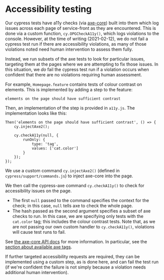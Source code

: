 # Accessibility testing

Our cypress tests have a11y checks
(via [axe-core](https://github.com/dequelabs/axe-core))
built into them which log issues across each page of service-front as they
are encountered. This is done via a custom function, `cy.OPGCheckA11y()`, which
logs violations to the console. However, at the time of writing (2021-02-12), we
do not fail a cypress test run if there are accessibility violations, as many of
those violations noted need human intervention to assess them fully.

Instead, we run subsets of the axe tests to look for particular issues,
targeting them at the pages where we are attempting to fix those issues. In
this situation, we *do* fail the cypress test run if a violation occurs when
confident that there are no violations requiring human assessment.

For example, `Homepage.feature` contains tests of colour contrast on elements.
This is implemented by adding a step to the feature:

```elements on the page should have sufficient contrast```

Then, an implementation of the step is provided in `a11y.js`. The implementation
looks like this:

```
Then('elements on the page should have sufficient contrast', () => {
    cy.injectAxe2();

    cy.checkA11y(null, {
        runOnly: {
            type: 'tag',
            values: ['cat.color']
        }
    });
});
```

We use a custom command `cy.injectAxe2()` (defined in `cypress/support/commands.js`)
to inject axe-core into the page.

We then call the cypress-axe command `cy.checkA11y()` to check for accessibility
issues on the page.

* The first `null` passed to the command specifies the context
for the check; in this case, `null` tells axe to check the whole page.
* The hash passed as the second argument specifies a subset of axe checks to run.
In this case, we are specifying only tests with the `cat.color` tag; this
includes the colour contrast tests. Note that, as we are not passing our own
custom handler to `cy.checkA11y()`, violations will cause test runs to fail.

See [the axe-core API docs](https://github.com/dequelabs/axe-core/blob/develop/doc/API.md)
for more information. In particular, see the
[section about available axe tags](https://github.com/dequelabs/axe-core/blob/develop/doc/API.md#axe-core-tags).

If further targeted accessibility requests are required, they can be implemented
using a custom step, as is done here, and can fail the test run (if we're
confident the failure is not simply because a violation needs additional
human intervention).
